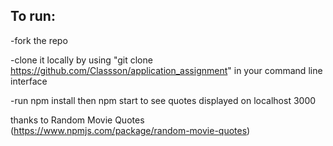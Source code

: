 
## To run:

-fork the repo

-clone it locally by using "git clone https://github.com/Classson/application_assignment" in your command line interface

-run npm install then npm start to see quotes displayed on localhost 3000

thanks to Random Movie Quotes (https://www.npmjs.com/package/random-movie-quotes)

